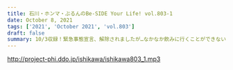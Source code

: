 ```yaml
---
title: 石川・ホンマ・ぶるんのBe-SIDE Your Life! vol.803-1
date: October 8, 2021
tags: ['2021', 'October 2021', 'vol.803']
draft: false
summary: 10/3収録！緊急事態宣言、解除されましたが…なかなか飲みに行くことができない石川さんです。
---
```


http://project-phi.ddo.jp/ishikawa/ishikawa803_1.mp3